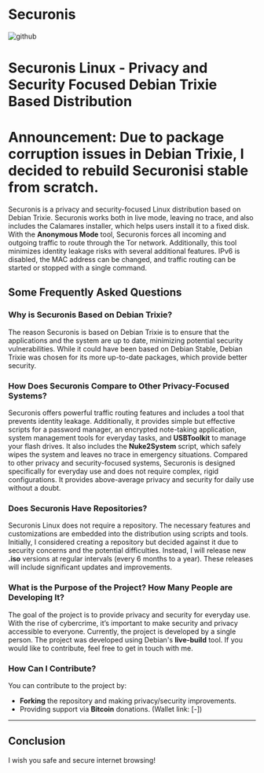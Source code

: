 # Securonis
![github](https://github.com/user-attachments/assets/7ff9d0eb-43c3-44ce-99d8-7d04f27feec7)

# Securonis Linux - Privacy and Security Focused Debian Trixie Based Distribution

# Announcement: Due to package corruption issues in Debian Trixie, I decided to rebuild Securonisi stable from scratch.

Securonis is a privacy and security-focused Linux distribution based on Debian Trixie. Securonis works both in live mode, leaving no trace, and also includes the Calamares installer, which helps users install it to a fixed disk. With the **Anonymous Mode** tool, Securonis forces all incoming and outgoing traffic to route through the Tor network. Additionally, this tool minimizes identity leakage risks with several additional features. IPv6 is disabled, the MAC address can be changed, and traffic routing can be started or stopped with a single command.

## Some Frequently Asked Questions

### Why is Securonis Based on Debian Trixie?

The reason Securonis is based on Debian Trixie is to ensure that the applications and the system are up to date, minimizing potential security vulnerabilities. While it could have been based on Debian Stable, Debian Trixie was chosen for its more up-to-date packages, which provide better security.

### How Does Securonis Compare to Other Privacy-Focused Systems?

Securonis offers powerful traffic routing features and includes a tool that prevents identity leakage. Additionally, it provides simple but effective scripts for a password manager, an encrypted note-taking application, system management tools for everyday tasks, and **USBToolkit** to manage your flash drives. It also includes the **Nuke2System** script, which safely wipes the system and leaves no trace in emergency situations. Compared to other privacy and security-focused systems, Securonis is designed specifically for everyday use and does not require complex, rigid configurations. It provides above-average privacy and security for daily use without a doubt.

### Does Securonis Have Repositories?

Securonis Linux does not require a repository. The necessary features and customizations are embedded into the distribution using scripts and tools. Initially, I considered creating a repository but decided against it due to security concerns and the potential difficulties. Instead, I will release new **.iso** versions at regular intervals (every 6 months to a year). These releases will include significant updates and improvements.

### What is the Purpose of the Project? How Many People are Developing It?

The goal of the project is to provide privacy and security for everyday use. With the rise of cybercrime, it’s important to make security and privacy accessible to everyone. Currently, the project is developed by a single person. The project was developed using Debian's **live-build** tool. If you would like to contribute, feel free to get in touch with me.

### How Can I Contribute?

You can contribute to the project by:
- **Forking** the repository and making privacy/security improvements.
- Providing support via **Bitcoin** donations. (Wallet link: [-])

---

## Conclusion

I wish you safe and secure internet browsing!
